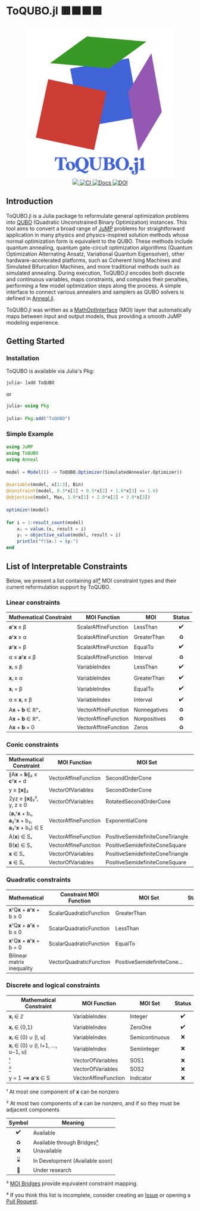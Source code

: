 # ToQUBO.jl 🟥🟩🟪🟦

<div align="center">
    <a href="/docs/src/assets/">
        <img src="/docs/src/assets/logo.svg" width=400px alt="ToQUBO.jl" />
    </a>
    <br>
    <a href="https://codecov.io/gh/psrenergy/ToQUBO.jl">
        <img src="https://codecov.io/gh/psrenergy/ToQUBO.jl/branch/master/graph/badge.svg?token=ECM5OQ9T67"/>
    </a>
    <a href="https://github.com/psrenergy/ToQUBO.jl/actions/workflows/ci.yml">
        <img src="https://github.com/psrenergy/ToQUBO.jl/actions/workflows/ci.yml/badge.svg?branch=master" alt="CI" />
    </a>
    <a href="https://psrenergy.github.com/ToQUBO.jl/dev">
        <img src="https://img.shields.io/badge/docs-dev-blue.svg" alt="Docs">
    </a>
    <a href="https://zenodo.org/badge/latestdoi/430697061">
        <img src="https://zenodo.org/badge/430697061.svg" alt="DOI">
    </a>
</div>

## Introduction
ToQUBO.jl is a Julia package to reformulate general optimization problems into [QUBO](https://en.wikipedia.org/wiki/Quadratic_unconstrained_binary_optimization) (Quadratic Unconstrained Binary Optimization) instances. This tool aims to convert a broad range of [JuMP](https://github.com/jump-dev/JuMP.jl) problems for straightforward application in many physics and physics-inspired solution methods whose normal optimization form is equivalent to the QUBO. These methods include quantum annealing, quantum gate-circuit optimization algorithms (Quantum Optimization Alternating Ansatz, Variational Quantum Eigensolver), other hardware-accelerated platforms, such as Coherent Ising Machines and Simulated Bifurcation Machines, and more traditional methods such as simulated annealing. During execution, ToQUBO.jl encodes both discrete and continuous variables, maps constraints, and computes their penalties, performing a few model optimization steps along the process. A simple interface to connect various annealers and samplers as QUBO solvers is defined in [Anneal.jl](https://github.com/psrenergy/Anneal.jl).

ToQUBO.jl was written as a [MathOptInterface](https://github.com/jump-dev/MathOptInterface.jl) (MOI) layer that automatically maps between input and output models, thus providing a smooth JuMP modeling experience.

## Getting Started

### Installation
ToQUBO is available via Julia's Pkg:
```julia
julia> ]add ToQUBO
```
or
```julia
julia> using Pkg

julia> Pkg.add("ToQUBO")
```

### Simple Example
```julia
using JuMP
using ToQUBO
using Anneal

model = Model(() -> ToQUBO.Optimizer(SimulatedAnnealer.Optimizer))

@variable(model, x[1:3], Bin)
@constraint(model, 0.3*x[1] + 0.5*x[2] + 1.0*x[3] <= 1.6)
@objective(model, Max, 1.0*x[1] + 2.0*x[2] + 3.0*x[3])

optimize!(model)

for i = 1:result_count(model)
    xᵢ = value.(x, result = i)
    yᵢ = objective_value(model, result = i)
    println("f($xᵢ) = $yᵢ")
end
```

## List of Interpretable Constraints
Below, we present a list containing all[⁴](#4) MOI constraint types and their current reformulation support by ToQUBO.

### Linear constraints
| Mathematical Constraint | MOI Function         | MOI          | Status |
| ----------------------- | -------------------- | ------------ | :----: |
| **a**ᵀ**x** ≤ β         | ScalarAffineFunction | LessThan     |   ✔️    |
| **a**ᵀ**x** ≥ α         | ScalarAffineFunction | GreaterThan  |   ♻️    |
| **a**ᵀ**x** = β         | ScalarAffineFunction | EqualTo      |   ✔️    |
| α ≤ **a**ᵀ**x** ≤ β     | ScalarAffineFunction | Interval     |   ♻️    |
| **x**ᵢ ≤ β              | VariableIndex        | LessThan     |   ✔️    |
| **x**ᵢ ≥ α              | VariableIndex        | GreaterThan  |   ✔️    |
| **x**ᵢ = β              | VariableIndex        | EqualTo      |   ✔️    |
| α ≤ **x**ᵢ ≤ β          | VariableIndex        | Interval     |   ✔️    |
| A**x** + **b** ∈ ℝⁿ₊    | VectorAffineFunction | Nonnegatives |   ♻️    |
| A**x** + **b** ∈ ℝⁿ₋    | VectorAffineFunction | Nonpositives |   ♻️    |
| A**x** + **b** = 0      | VectorAffineFunction | Zeros        |   ♻️    |

### Conic constraints
| Mathematical Constraint                                       | MOI Function         | MOI Set                          | Status |
| ------------------------------------------------------------- | -------------------- | -------------------------------- | :----: |
| ∥A**x** + **b**∥₂ ≤ **c**ᵀ**x** + d                           | VectorAffineFunction | SecondOrderCone                  |   ❌    |
| y ≥ ∥**x**∥₂                                                  | VectorOfVariables    | SecondOrderCone                  |   ❌    |
| 2yz ≥ ∥**x**∥₂², y, z ≥ 0                                     | VectorOfVariables    | RotatedSecondOrderCone           |   ❌    |
| (**a**₁ᵀ**x** + b₁, **a**₂ᵀ**x** + b₂, **a**₃ᵀ**x** + b₃) ∈ E | VectorAffineFunction | ExponentialCone                  |   ❌    |
| A(**x**) ∈ S₊                                                 | VectorAffineFunction | PositiveSemidefiniteConeTriangle |   ❌    |
| B(**x**) ∈ S₊                                                 | VectorAffineFunction | PositiveSemidefiniteConeSquare   |   ❌    |
| **x** ∈ S₊                                                    | VectorOfVariables    | PositiveSemidefiniteConeTriangle |   ❌    |
| **x** ∈ S₊                                                    | VectorOfVariables    | PositiveSemidefiniteConeSquare   |   ❌    |

### Quadratic constraints
| Mathematical                       | Constraint	MOI Function | MOI Set                     | Status |
| ---------------------------------- | ----------------------- | --------------------------- | :----: |
| **x**ᵀQ**x** + **a**ᵀ**x** + b ≥ 0 | ScalarQuadraticFunction | GreaterThan                 |   ♻️    |
| **x**ᵀQ**x** + **a**ᵀ**x** + b ≤ 0 | ScalarQuadraticFunction | LessThan                    |   ✔️    |
| **x**ᵀQ**x** + **a**ᵀ**x** + b = 0 | ScalarQuadraticFunction | EqualTo                     |   ✔️    |
| Bilinear matrix inequality         | VectorQuadraticFunction | PositiveSemidefiniteCone... |   ❌    |

### Discrete and logical constraints
| Mathematical Constraint            | MOI Function         | MOI Set        | Status |
| ---------------------------------- | -------------------- | -------------- | :----: |
| **x**ᵢ ∈ ℤ                         | VariableIndex        | Integer        |   ✔️    |
| **x**ᵢ ∈ {0,1}                     | VariableIndex        | ZeroOne        |   ✔️    |
| **x**ᵢ ∈ {0} ∪ \[l, u\]            | VariableIndex        | Semicontinuous |   ❌    |
| **x**ᵢ ∈ {0} ∪ {l, l+1, …, u−1, u} | VariableIndex        | Semiinteger    |   ❌    |
| [¹](#1)                            | VectorOfVariables    | SOS1           |   ❌    |
| [²](#2)                            | VectorOfVariables    | SOS2           |   ❌    |
| y = 1 ⟹ **a**ᵀ**x** ∈ S            | VectorAffineFunction | Indicator      |   ❌    |

<a id="1">¹</a> 
At most one component of **x** can be nonzero

<a id="2">²</a>
At most two components of **x** can be nonzero, and if so they must be adjacent components

| Symbol | Meaning                          |
| :----: | -------------------------------- |
|   ✔️    | Available                        |
|   ♻️    | Available through Bridges[³](#3) |
|   ❌    | Unavailable                      |
|   ⌛    | In Development (Available soon)  |
|   📖    | Under research                   |

<a id="3">³</a> 
[MOI Bridges](https://jump.dev/MathOptInterface.jl/stable/submodules/Bridges/reference/) provide equivalent constraint mapping.

<a id="4">⁴</a>
If you think this list is incomplete, consider creating an [Issue](https://github.com/psrenergy/ToQUBO.jl/issues) or opening a [Pull Request](https://github.com/psrenergy/ToQUBO.jl/pulls).

<!-- Symbols: ✔️❌⌛📖 -->
